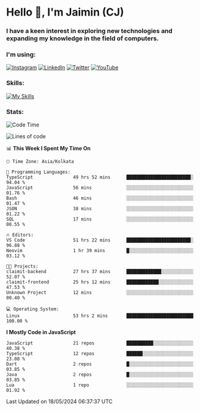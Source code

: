 <h1>Hello 👋, I'm Jaimin (CJ)</h1>
<h3>I have a keen interest in exploring new technologies and expanding my knowledge in the field of computers.</h3>

<h3 align="left"> I'm using: </h3>

[![Instagram](https://img.shields.io/badge/Instagram-%23E4405F.svg?style=for-the-badge&logo=Instagram&logoColor=white)](https://instagram.com/jaimin_chovatia) [![LinkedIn](https://img.shields.io/badge/linkedin-%230077B5.svg?style=for-the-badge&logo=linkedin&logoColor=white)](https://www.linkedin.com/in/jaimin-chovatia-691b8b29a) [![Twitter](https://img.shields.io/badge/Twitter-%231DA1F2.svg?style=for-the-badge&logo=Twitter&logoColor=white)](https://twitter.com/jaimin_chovatia) [![YouTube](https://img.shields.io/badge/YouTube-%23FF0000.svg?style=for-the-badge&logo=YouTube&logoColor=white)](https://youtube.com/@cjcreations5172) 

**<h3 align="left">Skills:</h3>**

[![My Skills](https://skillicons.dev/icons?i=ts,js,java,py,react,nextjs,nodejs,postgres,mongodb,git)](https://skillicons.dev)

<!---
 **<h3 align="left">🏆 Achievements:</h3>**
 [![An image of @jaimin25's Holopin badges, which is a link to view their full Holopin profile](https://holopin.me/jaimin25)](https://holopin.io/@jaimin25)
-->

**<h3 align="left">Stats:</h3>**

<!--START_SECTION:waka-->
![Code Time](http://img.shields.io/badge/Code%20Time-706%20hrs%2039%20mins-blue)

![Lines of code](https://img.shields.io/badge/From%20Hello%20World%20I%27ve%20Written-917.8%20thousand%20lines%20of%20code-blue)

📊 **This Week I Spent My Time On** 

```text
🕑︎ Time Zone: Asia/Kolkata

💬 Programming Languages: 
TypeScript               49 hrs 52 mins      ████████████████████████░   94.04 % 
JavaScript               56 mins             ░░░░░░░░░░░░░░░░░░░░░░░░░   01.76 % 
Bash                     46 mins             ░░░░░░░░░░░░░░░░░░░░░░░░░   01.47 % 
JSON                     38 mins             ░░░░░░░░░░░░░░░░░░░░░░░░░   01.22 % 
SQL                      17 mins             ░░░░░░░░░░░░░░░░░░░░░░░░░   00.55 % 

🔥 Editors: 
VS Code                  51 hrs 22 mins      ████████████████████████░   96.88 % 
Neovim                   1 hr 39 mins        █░░░░░░░░░░░░░░░░░░░░░░░░   03.12 % 

🐱‍💻 Projects: 
claimit-backend          27 hrs 37 mins      █████████████░░░░░░░░░░░░   52.07 % 
claimit-frontend         25 hrs 12 mins      ████████████░░░░░░░░░░░░░   47.53 % 
Unknown Project          12 mins             ░░░░░░░░░░░░░░░░░░░░░░░░░   00.40 % 

💻 Operating System: 
Linux                    53 hrs 2 mins       █████████████████████████   100.00 % 
```

**I Mostly Code in JavaScript** 

```text
JavaScript               21 repos            ██████████░░░░░░░░░░░░░░░   40.38 % 
TypeScript               12 repos            ██████░░░░░░░░░░░░░░░░░░░   23.08 % 
Dart                     2 repos             █░░░░░░░░░░░░░░░░░░░░░░░░   03.85 % 
Java                     2 repos             █░░░░░░░░░░░░░░░░░░░░░░░░   03.85 % 
Lua                      1 repo              ░░░░░░░░░░░░░░░░░░░░░░░░░   01.92 % 
```




 Last Updated on 18/05/2024 06:37:37 UTC
<!--END_SECTION:waka-->
